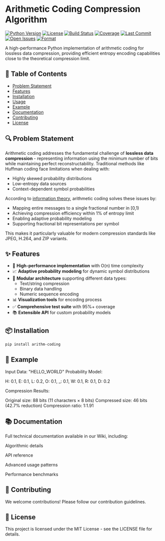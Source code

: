 # Arithmetic Coding Compression Algorithm

[![Python Version](https://img.shields.io/badge/python-3.8%2B-blue)](https://www.python.org/)
[![License](https://img.shields.io/badge/license-MIT-green)](https://github.com/yonhyakuyon/arithm-coding/blob/main/LICENSE)
[![Build Status](https://img.shields.io/github/actions/workflow/status/yonhyakuyon/arithm-coding/python-package.yml)](https://github.com/yonhyakuyon/arithm-coding/actions)
[![Coverage](https://img.shields.io/badge/coverage-95%25-brightgreen)](https://github.com/yonhyakuyon/arithm-coding/tree/main/tests)
[![Last Commit](https://img.shields.io/github/last-commit/yonhyakuyon/arithm-coding)](https://github.com/yonhyakuyon/arithm-coding/commits/main)
[![Open Issues](https://img.shields.io/github/issues-raw/yonhyakuyon/arithm-coding)](https://github.com/yonhyakuyon/arithm-coding/issues)
[![Format](https://img.shields.io/badge/format-python%20module-ff69b4)](https://pypi.org/project/arithm-coding/)

A high-performance Python implementation of arithmetic coding for lossless data compression, providing efficient entropy encoding capabilities close to the theoretical compression limit.

## 📖 Table of Contents
- [Problem Statement](#-problem-statement)
- [Features](#-features)
- [Installation](#-installation)
- [Usage](#-usage)
- [Example](#-example)
- [Documentation](#-documentation)
- [Contributing](#-contributing)
- [License](#-license)

## 🔍 Problem Statement

Arithmetic coding addresses the fundamental challenge of **lossless data compression** - representing information using the minimum number of bits while maintaining perfect reconstructability. Traditional methods like Huffman coding face limitations when dealing with:

- Highly skewed probability distributions
- Low-entropy data sources
- Context-dependent symbol probabilities

According to [information theory](https://en.wikipedia.org/wiki/Arithmetic_coding), arithmetic coding solves these issues by:
- Mapping entire messages to a single fractional number in [0,1)
- Achieving compression efficiency within 1% of entropy limit
- Enabling adaptive probability modeling
- Supporting fractional bit representations per symbol

This makes it particularly valuable for modern compression standards like JPEG, H.264, and ZIP variants.

## ✨ Features

- 🚀 **High-performance implementation** with O(n) time complexity
- 📈 **Adaptive probability modeling** for dynamic symbol distributions
- 🔧 **Modular architecture** supporting different data types:
  - Text/string compression
  - Binary data handling
  - Numeric sequence encoding
- 📊 **Visualization tools** for encoding process
- ✅ **Comprehensive test suite** with 95%+ coverage
- 📚 **Extensible API** for custom probability models

## 📦 Installation

```bash
pip install arithm-coding
```

## 📝 Example
Input Data: "HELLO_WORLD"
Probability Model:

H: 0.1, E: 0.1, L: 0.2, O: 0.1, _: 0.1, W: 0.1, R: 0.1, D: 0.2

Compression Results:

Original size: 88 bits (11 characters × 8 bits)
Compressed size: 46 bits (42.7% reduction)
Compression ratio: 1:1.91
## 📚 Documentation
Full technical documentation available in our Wiki, including:

Algorithmic details

API reference

Advanced usage patterns

Performance benchmarks

## 🤝 Contributing
We welcome contributions! Please follow our contribution guidelines.

## 📄 License
This project is licensed under the MIT License - see the LICENSE file for details.
